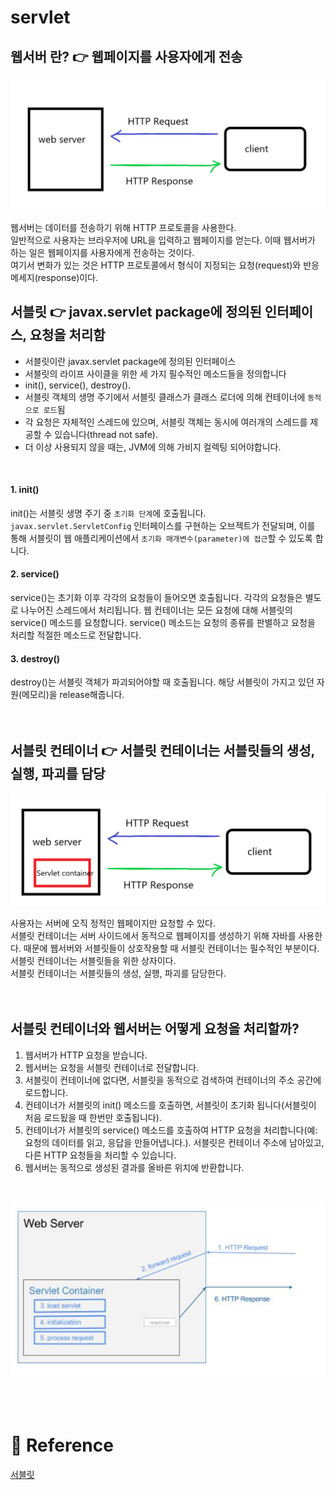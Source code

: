 # servlet

## 웹서버 란? 👉 웹페이지를 사용자에게 전송
[![](./img/springboot_img1.PNG?width=400px)]()  
  
웹서버는 데이터를 전송하기 위해 HTTP 프로토콜을 사용한다.  
일반적으로 사용자는 브라우저에 URL을 입력하고 웹페이지를 얻는다. 이때 웹서버가 하는 일은 웹페이지를 사용자에게 전송하는 것이다.  
여기서 변화가 있는 것은 HTTP 프로토콜에서 형식이 지정되는 요청(request)와 반응 메세지(response)이다.  
  
## 서블릿 👉 javax.servlet package에 정의된 인터페이스, 요청을 처리함
- 서블릿이란 javax.servlet package에 정의된 인터페이스 
- 서블릿의 라이프 사이클을 위한 세 가지 필수적인 메소드들을 정의합니다 
- init(), service(), destroy(). 
- 서블릿 객체의 생명 주기에서 서블릿 클래스가 클래스 로더에 의해 컨테이너에 `동적으로 로드`됨 
- 각 요청은 자체적인 스레드에 있으며, 서블릿 객체는 동시에 여러개의 스레드를 제공할 수 있습니다(thread not safe). 
- 더 이상 사용되지 않을 때는, JVM에 의해 가비지 컬렉팅 되어야합니다. 
<br/>

#### 1. init()
init()는 서블릿 생명 주기 중 `초기화 단계`에 호출됩니다. `javax.servlet.ServletConfig` 인터페이스를 구현하는 오브젝트가 전달되며, 이를 통해 서블릿이 웹 애플리케이션에서 `초기화 매개변수(parameter)에 접근`할 수 있도록 합니다.

#### 2. service() 
service()는 초기화 이후 각각의 요청들이 들어오면 호출됩니다. 각각의 요청들은 별도로 나누어진 스레드에서 처리됩니다.
웹 컨테이너는 모든 요청에 대해 서블릿의 service() 메소드를 요청합니다. service() 메소드는 요청의 종류를 판별하고 요청을 처리할 적절한 메소드로 전달합니다. 

#### 3. destroy()
destroy()는 서블릿 객체가 파괴되어야할 때 호출됩니다. 해당 서블릿이 가지고 있던 자원(메모리)을 release해줍니다.  
<br/><br/>


## 서블릿 컨테이너 👉 서블릿 컨테이너는 서블릿들의 생성, 실행, 파괴를 담당
[![](./img/springboot_img2.PNG?width=400px)]()  
  
사용자는 서버에 오직 정적인 웹페이지만 요청할 수 있다.  
서블릿 컨테이너는 서버 사이드에서 동적으로 웹페이지를 생성하기 위해 자바를 사용한다. 때문에 웹서버와 서블릿들이 상호작용할 때 서블릿 컨테이너는 필수적인 부분이다.  
서블릿 컨테이너는 서블릿들을 위한 상자이다.  
서블릿 컨테이너는 서블릿들의 생성, 실행, 파괴를 담당한다.  
<br/><br/>

## 서블릿 컨테이너와 웹서버는 어떻게 요청을 처리할까?
1. 웹서버가 HTTP 요청을 받습니다.  
2. 웹서버는 요청을 서블릿 컨테이너로 전달합니다.   
3. 서블릿이 컨테이너에 없다면, 서블릿을 동적으로 검색하여 컨테이너의 주소 공간에 로드합니다.  
4. 컨테이너가 서블릿의 init() 메소드를 호출하면, 서블릿이 초기화 됩니다(서블릿이 처음 로드됬을 때 한번만 호출됩니다).  
5. 컨테이너가 서블릿의 service() 메소드를 호출하여 HTTP 요청을 처리합니다(예: 요청의 데이터를 읽고, 응답을 만들어냅니다.). 서블릿은 컨테이너 주소에 남아있고, 다른 HTTP 요청들을 처리할 수 있습니다.  
6. 웹서버는 동적으로 생성된 결과를 올바른 위치에 반환합니다.  
<br/>

[![](./img/springboot_img8.PNG?width=400px)]()    

<br/><br/>

# :newspaper: Reference
[서블릿](https://scshim.tistory.com/28)
